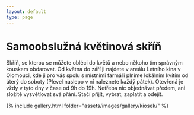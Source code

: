```yaml
---
layout: default
type: page
---
```


# Samoobslužná květinová skříň

Skříň, se kterou se můžete obléci do květů a nebo někoho tím správným kouskem obdarovat. Od května do září ji najdete v areálu Letního kina v Olomouci, kde ji pro vás spolu s místními farmáři plníme lokálním kvítím od úterý do soboty (Plevel naslepo v ní naleznete každý pátek). Otevřená je vždy v tyto dny v čase od 9h do 19h.  Netřeba nic objednávat předem, ani složitě vysvětlovat svá přání. Stačí přijít, vybrat, zaplatit a odejít.

{% include gallery.html folder="assets/images/gallery/kiosek/" %}